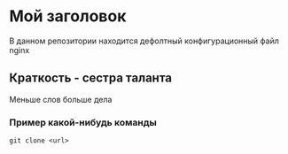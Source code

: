 # Мой заголовок
В данном репозитории находится дефолтный конфигурационный файл nginx
## Краткость - сестра таланта
Меньше слов больше дела

### Пример какой-нибудь команды
```
git clone <url>
```


